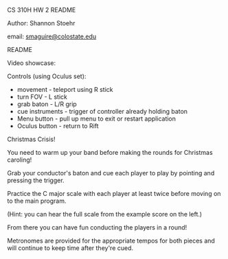 CS 310H HW 2 README

Author: Shannon Stoehr

email: smaguire@colostate.edu

README

Video showcase:

Controls (using Oculus set):
- movement - teleport using R stick
- turn FOV - L stick
- grab baton - L/R grip
- cue instruments - trigger of controller already holding baton
- Menu button - pull up menu to exit or restart application
- Oculus button - return to Rift

Christmas Crisis!

You need to warm up your band before making the rounds for Christmas caroling!

Grab your conductor's baton and cue each player to play by pointing and pressing the trigger.

Practice the C major scale with each player at least twice before moving on to the main program.

(Hint: you can hear the full scale from the example score on the left.)

From there you can have fun conducting the players in a round!

Metronomes are provided for the appropriate tempos for both pieces and will continue to keep time after they're cued.
